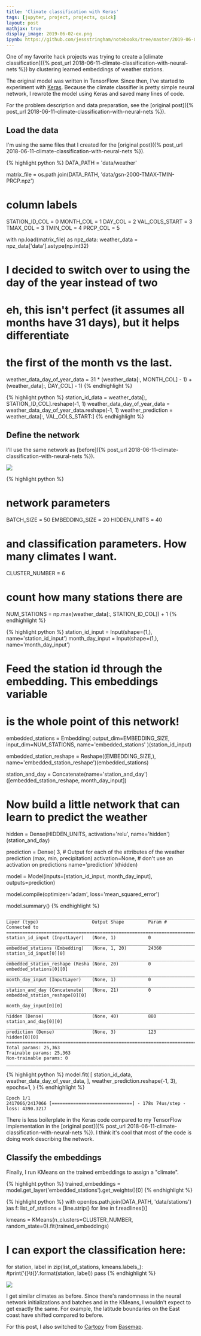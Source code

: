 ```yaml
---
title: 'Climate classification with Keras'
tags: [jupyter, project, projects, quick]
layout: post
mathjax: true
display_image: 2019-06-02-ex.png
ipynb: https://github.com/jessstringham/notebooks/tree/master/2019-06-02-climate-with-keras.ipynb
---
```





One of my favorite hack projects was trying to create a [climate classification]({% post_url 2018-06-11-climate-classification-with-neural-nets %}) by clustering learned embeddings of weather stations.

The original model was written in TensorFlow. Since then, I've started to experiment with [Keras](https://keras.io). Because the climate classifier is pretty simple neural network, I rewrote the model using Keras and saved many lines of code.

For the problem description and data preparation, see the [original post]({% post_url 2018-06-11-climate-classification-with-neural-nets %}).




## Load the data

I'm using the same files that I created for the [original post]({% post_url 2018-06-11-climate-classification-with-neural-nets %}).



{% highlight python %}
DATA_PATH = 'data/weather'

matrix_file = os.path.join(DATA_PATH, 'data/gsn-2000-TMAX-TMIN-PRCP.npz')

# column labels
STATION_ID_COL = 0
MONTH_COL = 1
DAY_COL = 2
VAL_COLS_START = 3
TMAX_COL = 3
TMIN_COL = 4
PRCP_COL = 5

with np.load(matrix_file) as npz_data:
    weather_data = npz_data['data'].astype(np.int32)

# I decided to switch over to using the day of the year instead of two 
# eh, this isn't perfect (it assumes all months have 31 days), but it helps differentiate 
# the first of the month vs the last. 
weather_data_day_of_year_data = 31 * (weather_data[:, MONTH_COL] - 1) + (weather_data[:, DAY_COL] - 1)
{% endhighlight %}






{% highlight python %}
station_id_data = weather_data[:, STATION_ID_COL].reshape(-1, 1)
weather_data_day_of_year_data = weather_data_day_of_year_data.reshape(-1, 1)
weather_prediction = weather_data[:, VAL_COLS_START:]
{% endhighlight %}




## Define the network

I'll use the same network as [before]({% post_url 2018-06-11-climate-classification-with-neural-nets %}).

![](/assets/2018-06-11-nn.png)



{% highlight python %}
# network parameters
BATCH_SIZE = 50
EMBEDDING_SIZE = 20
HIDDEN_UNITS = 40

# and classification parameters. How many climates I want.
CLUSTER_NUMBER = 6

# count how many stations there are
NUM_STATIONS = np.max(weather_data[:, STATION_ID_COL]) + 1
{% endhighlight %}






{% highlight python %}
station_id_input = Input(shape=(1,), name='station_id_input')
month_day_input = Input(shape=(1,), name='month_day_input')

# Feed the station id through the embedding. This embeddings variable
# is the whole point of this network!
embedded_stations = Embedding(
    output_dim=EMBEDDING_SIZE, 
    input_dim=NUM_STATIONS,
    name='embedded_stations'
)(station_id_input)

embedded_station_reshape = Reshape((EMBEDDING_SIZE,), name='embedded_station_reshape')(embedded_stations)

station_and_day = Concatenate(name='station_and_day')([embedded_station_reshape, month_day_input])

# Now build a little network that can learn to predict the weather
hidden = Dense(HIDDEN_UNITS, activation='relu', name='hidden')(station_and_day)

prediction = Dense(
    3,  # Output for each of the attributes of the weather prediction (max, min, precipitation)
    activation=None,  # don't use an activation on predictions
    name='prediction'
)(hidden)


model = Model(inputs=[station_id_input, month_day_input], outputs=prediction)

model.compile(optimizer='adam',
              loss='mean_squared_error')

model.summary()
{% endhighlight %}




    __________________________________________________________________________________________________
    Layer (type)                    Output Shape         Param #     Connected to                     
    ==================================================================================================
    station_id_input (InputLayer)   (None, 1)            0                                            
    __________________________________________________________________________________________________
    embedded_stations (Embedding)   (None, 1, 20)        24360       station_id_input[0][0]           
    __________________________________________________________________________________________________
    embedded_station_reshape (Resha (None, 20)           0           embedded_stations[0][0]          
    __________________________________________________________________________________________________
    month_day_input (InputLayer)    (None, 1)            0                                            
    __________________________________________________________________________________________________
    station_and_day (Concatenate)   (None, 21)           0           embedded_station_reshape[0][0]   
                                                                     month_day_input[0][0]            
    __________________________________________________________________________________________________
    hidden (Dense)                  (None, 40)           880         station_and_day[0][0]            
    __________________________________________________________________________________________________
    prediction (Dense)              (None, 3)            123         hidden[0][0]                     
    ==================================================================================================
    Total params: 25,363
    Trainable params: 25,363
    Non-trainable params: 0
    __________________________________________________________________________________________________



{% highlight python %}
model.fit(
    [
        station_id_data,
        weather_data_day_of_year_data,
    ], 
    weather_prediction.reshape(-1, 3), 
    epochs=1,
)
{% endhighlight %}




    Epoch 1/1
    2417066/2417066 [==============================] - 178s 74us/step - loss: 4390.3217


There is less boilerplate in the Keras code compared to my TensorFlow implementation in the [original post]({% post_url 2018-06-11-climate-classification-with-neural-nets %}). I think it's cool that most of the code is doing work describing the network.

## Classify the embeddings

Finally, I run KMeans on the trained embeddings to assign a "climate".



{% highlight python %}
trained_embeddings = model.get_layer('embedded_stations').get_weights()[0]
{% endhighlight %}






{% highlight python %}
with open(os.path.join(DATA_PATH, 'data/stations') )as f:
    list_of_stations = [line.strip() for line in f.readlines()]

kmeans = KMeans(n_clusters=CLUSTER_NUMBER, random_state=0).fit(trained_embeddings)

# I can export the classification here:
for station, label in zip(list_of_stations, kmeans.labels_):
    #print('{}\t{}'.format(station, label))
    pass
{% endhighlight %}




![](/assets/2019-06-02-new-map.png)

I get similar climates as before. Since there's randomness in the neural network initializations and batches and in the KMeans, I wouldn't expect to get exactly the same. For example, the latitude boundaries on the East coast have shifted compared to before.

For this post, I also switched to [Cartopy](https://github.com/SciTools/cartopy) from [Basemap](https://matplotlib.org/basemap/users/intro.html#cartopy-new-management-and-eol-announcement).